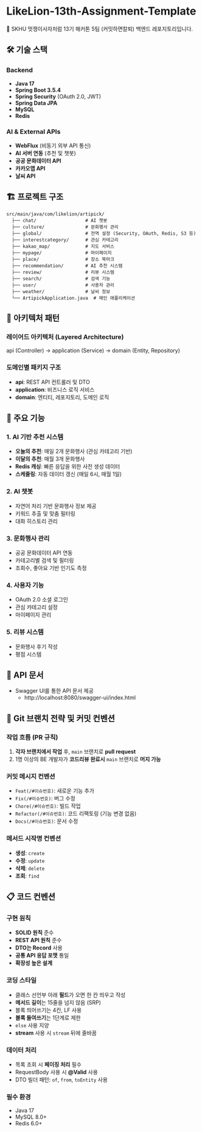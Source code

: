# LikeLion-13th-Assignment-Template
🦁 SKHU 멋쟁이사자처럼 13기 해커톤 5팀 (커밋하면칼퇴) 백엔드 레포지토리입니다.

## 🛠️ 기술 스택

### Backend
- **Java 17**
- **Spring Boot 3.5.4**
- **Spring Security** (OAuth 2.0, JWT)
- **Spring Data JPA**
- **MySQL**
- **Redis**

### AI & External APIs
- **WebFlux** (비동기 외부 API 통신)
- **AI 서버 연동** (추천 및 챗봇)
- **공공 문화데이터 API**
- **카카오맵 API**
- **날씨 API**

## 🏗️ 프로젝트 구조

```
src/main/java/com/likelion/artipick/
  ├── chat/                  # AI 챗봇
  ├── culture/               # 문화행사 관리
  ├── global/                # 전역 설정 (Security, OAuth, Redis, S3 등)
  ├── interestcategory/      # 관심 카테고리
  ├── kakao_map/             # 지도 서비스
  ├── mypage/                # 마이페이지
  ├── place/                 # 장소 북마크
  ├── recommendation/        # AI 추천 시스템
  ├── review/                # 리뷰 시스템
  ├── search/                # 검색 기능
  ├── user/                  # 사용자 관리
  ├── weather/               # 날씨 정보
  └── ArtipickApplication.java  # 메인 애플리케이션
```

## 🔧 아키텍처 패턴

### 레이어드 아키텍처 (Layered Architecture)
api (Controller) → application (Service) → domain (Entity, Repository)

### 도메인별 패키지 구조
- **api**: REST API 컨트롤러 및 DTO
- **application**: 비즈니스 로직 서비스
- **domain**: 엔티티, 레포지토리, 도메인 로직

## 🚀 주요 기능

### 1. AI 기반 추천 시스템
- **오늘의 추천**: 매일 2개 문화행사 (관심 카테고리 기반)
- **이달의 추천**: 매월 3개 문화행사
- **Redis 캐싱**: 빠른 응답을 위한 사전 생성 데이터
- **스케줄링**: 자동 데이터 갱신 (매일 6시, 매월 1일)

### 2. AI 챗봇
- 자연어 처리 기반 문화행사 정보 제공
- 키워드 추출 및 맞춤 필터링
- 대화 히스토리 관리

### 3. 문화행사 관리
- 공공 문화데이터 API 연동
- 카테고리별 검색 및 필터링
- 조회수, 좋아요 기반 인기도 측정

### 4. 사용자 기능
- OAuth 2.0 소셜 로그인
- 관심 카테고리 설정
- 마이페이지 관리

### 5. 리뷰 시스템
- 문화행사 후기 작성
- 평점 시스템

## 📱 API 문서

- Swagger UI를 통한 API 문서 제공
  - http://localhost:8080/swagger-ui/index.html

## 🔄 Git 브랜치 전략 및 커밋 컨벤션

 ### 작업 흐름 (PR 규칙)
1. **각자 브랜치에서 작업** 후, `main` 브랜치로 **pull request**
2. 1명 이상의 BE 개발자가 **코드리뷰 완료시** `main` 브랜치로 **머지 가능**

### 커밋 메시지 컨벤션
- `Feat(/#이슈번호)`: 새로운 기능 추가
- `Fix(/#이슈번호)`: 버그 수정
- `Chore(/#이슈번호)`: 빌드 작업
- `Refactor(/#이슈번호)`: 코드 리팩토링 (기능 변경 없음)
- `Docs(/#이슈번호)`: 문서 수정

### 메서드 시작명 컨벤션
- **생성**: `create`
- **수정**: `update`
- **삭제**: `delete`
- **조회**: `find`

## 📋 코드 컨벤션

### 구현 원칙
- **SOLID 원칙** 준수
- **REST API 원칙** 준수
- **DTO는 Record** 사용
- **공통 API 응답 포맷** 통일
- **확장성 높은 설계**

### 코딩 스타일
- 클래스 선언부 아래 **필드**가 오면 한 칸 띄우고 작성
- **메서드 길이**는 15줄을 넘지 않음 (SRP)
- 블록 띄어쓰기는 4칸, LF 사용
- **블록 들여쓰기**는 1단계로 제한
- `else` 사용 지양
- **stream** 사용 시 `stream` 뒤에 줄바꿈

### 데이터 처리
- 목록 조회 시 **페이징 처리** 필수
- RequestBody 사용 시 **@Valid** 사용
- DTO 빌더 패턴: `of`, `from`, `toEntity` 사용


### 필수 환경
- Java 17
- MySQL 8.0+
- Redis 6.0+  
